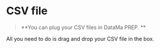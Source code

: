 # CSV file


  > **You can plug your CSV files in DataMa PREP. **


All you need to do is drag and drop your CSV file in the box. 
